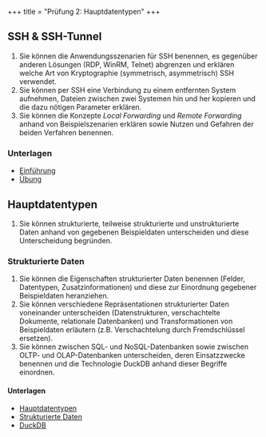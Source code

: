 +++
title = "Prüfung 2: Hauptdatentypen"
+++

## SSH & SSH-Tunnel

1. Sie können die Anwendungsszenarien für SSH benennen, es gegenüber anderen Lösungen (RDP, WinRM, Telnet) abgrenzen und erklären welche Art von Kryptographie (symmetrisch, asymmetrisch) SSH verwendet.
2. Sie können per SSH eine Verbindung zu einem entfernten System aufnehmen, Dateien zwischen zwei Systemen hin und her kopieren und die dazu nötigen Parameter erklären.
3. Sie können die Konzepte _Local Forwarding_ und _Remote Forwarding_ anhand von Beispielszenarien erklären sowie Nutzen und Gefahren der beiden Verfahren benennen.

### Unterlagen

- [Einführung](/ssh/intro/)
- [Übung](/ssh/uebung/)

## Hauptdatentypen

1. Sie können strukturierte, teilweise strukturierte und unstrukturierte Daten anhand von gegebenen Beispieldaten unterscheiden und diese Unterscheidung begründen.

### Strukturierte Daten

1. Sie können die Eigenschaften strukturierter Daten benennen (Felder, Datentypen, Zusatzinformationen) und diese zur Einordnung gegebener Beispieldaten heranziehen.
2. Sie können verschiedene Repräsentationen strukturierter Daten voneinander unterscheiden (Datenstrukturen, verschachtelte Dokumente, relationale Datenbanken) und Transformationen von Beispieldaten erläutern (z.B.  Verschachtelung durch Fremdschlüssel ersetzen).
3. Sie können zwischen SQL- und NoSQL-Datenbanken sowie zwischen OLTP- und OLAP-Datenbanken unterscheiden, deren Einsatzzwecke benennen und die Technologie DuckDB anhand dieser Begriffe einordnen.

#### Unterlagen

- [Hauptdatentypen](/hauptdatentypen)
- [Strukturierte Daten](/hauptdatentypen/strukturierte)
- [DuckDB](/hauptdatentypen/strukturierte/duckdb)